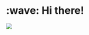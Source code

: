 <h1 align="left">:wave: Hi there!</h1>
<a href="https://join.neko.rs"><img src="https://github-readme-stats.vercel.app/api/wakatime?username=Atakku&api_domain=wakapi.atakku.dev&layout=compact&langs_count=20&theme=aura_dark"></a>
